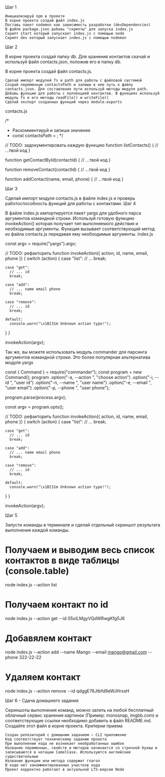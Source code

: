 Шаг 1

    Инициализируй npm в проекте
    В корне проекта создай файл index.js
    Поставь пакет nodemon как зависимость разработки (devDependencies)
    В файле package.json добавь "скрипты" для запуска index.js
    Скрипт start который запускает index.js с помощью node
    Скрипт dev который запускает index.js с помощью nodemon

Шаг 2

В корне проекта создай папку db. Для хранения контактов скачай и используй файл contacts.json, положив его в папку db.

В корне проекта создай файл contacts.js.

    Сделай импорт модулей fs и path для работы с файловой системой
    Создай переменную contactsPath и запиши в нее путь к файлу contacts.json. Для составления пути используй методы модуля path.
    Добавь функции для работы с коллекцией контактов. В функциях используй модуль fs и его методы readFile() и writeFile()
    Сделай экспорт созданных функций через module.exports

contacts.js

/\*

- Раскомментируй и запиши значение
- const contactsPath = ;
  \*/

// TODO: задокументировать каждую функцию
function listContacts() {
// ...твой код
}

function getContactById(contactId) {
// ...твой код
}

function removeContact(contactId) {
// ...твой код
}

function addContact(name, email, phone) {
// ...твой код
}

Шаг 3

Сделай импорт модуля contacts.js в файле index.js и проверь работоспособность функций для работы с контактами.
Шаг 4

В файле index.js импортируется пакет yargs для удобного парса аргументов командной строки. Используй готовую функцию invokeAction() которая получает тип выполняемого действия и необходимые аргументы. Функция вызывает соответствующий метод из файла contacts.js передавая ему необходимые аргументы.
index.js

const argv = require("yargs").argv;

// TODO: рефакторить
function invokeAction({ action, id, name, email, phone }) {
switch (action) {
case "list":
// ...
break;

    case "get":
      // ... id
      break;

    case "add":
      // ... name email phone
      break;

    case "remove":
      // ... id
      break;

    default:
      console.warn("\x1B[31m Unknown action type!");

}
}

invokeAction(argv);

Так же, вы можете использовать модуль commander для парсинга аргументов командной строки. Это более популярная альтернатива модуля yargs

const { Command } = require("commander");
const program = new Command();
program
.option("-a, --action <type>", "choose action")
.option("-i, --id <type>", "user id")
.option("-n, --name <type>", "user name")
.option("-e, --email <type>", "user email")
.option("-p, --phone <type>", "user phone");

program.parse(process.argv);

const argv = program.opts();

// TODO: рефакторить
function invokeAction({ action, id, name, email, phone }) {
switch (action) {
case "list":
// ...
break;

    case "get":
      // ... id
      break;

    case "add":
      // ... name email phone
      break;

    case "remove":
      // ... id
      break;

    default:
      console.warn("\x1B[31m Unknown action type!");

}
}

invokeAction(argv);

Шаг 5

Запусти команды в терминале и сделай отдельный скриншот результата выполнения каждой команды.

# Получаем и выводим весь список контактов в виде таблицы (console.table)

node index.js --action list

# Получаем контакт по id

node index.js --action get --id 05olLMgyVQdWRwgKfg5J6

# Добавялем контакт

node index.js --action add --name Mango --email mango@gmail.com --phone 322-22-22

# Удаляем контакт

node index.js --action remove --id qdggE76Jtbfd9eWJHrssH

Шаг 6 - Сдача домашнего задания

Скриншоты выполнения команд, можно залить на любой бесплатный облачный сервис хранения картинок (Пример: monosnap, imgbb.com) и соответствующие ссылки необходимо добавить в файл README.md. Создайте этот файл в корне проекта.
Критерии приема

    Создан репозиторий с домашним заданием — CLI приложение
    Код соответствует техническому заданию проекта
    При выполнении кода не возникает необработанных ошибок
    Название переменных, свойств и методов начинается со строчной буквы и записываются в нотации CamelCase. Используются английские существительные
    Название функции или метода содержит глагол
    В коде нет закомментированных участков кода
    Проект корректно работает в актуальной LTS-версии Node
